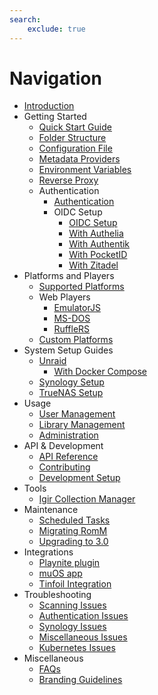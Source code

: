```yaml
---
search:
    exclude: true
---
```


# Navigation

- [Introduction](index.md)
- Getting Started
    - [Quick Start Guide](Getting-Started/Quick-Start-Guide.md)
    - [Folder Structure](Getting-Started/Folder-Structure.md)
    - [Configuration File](Getting-Started/Configuration-File.md)
    - [Metadata Providers](Getting-Started/Metadata-Providers.md)
    - [Environment Variables](Getting-Started/Environment-Variables.md)
    - [Reverse Proxy](Getting-Started/Reverse-Proxy.md)
    - Authentication
        - [Authentication](Getting-Started/Authentication.md)
        - OIDC Setup
            - [OIDC Setup](Getting-Started/OIDC-Setup.md)
            - [With Authelia](OIDC-Guides/OIDC-Setup-With-Authelia.md)
            - [With Authentik](OIDC-Guides/OIDC-Setup-With-Authentik.md)
            - [With PocketID](OIDC-Guides/OIDC-Setup-With-PocketID.md)
            - [With Zitadel](OIDC-Guides/OIDC-Setup-With-Zitadel.md)
- Platforms and Players
    - [Supported Platforms](Platforms-and-Players/Supported-Platforms.md)
    - Web Players
        - [EmulatorJS](Platforms-and-Players/EmulatorJS-Player.md)
        - [MS-DOS](Platforms-and-Players/MS-DOS.md)
        - [RuffleRS](Platforms-and-Players/RuffleRS-Player.md)
    - [Custom Platforms](Platforms-and-Players/Custom-Platforms.md)
- System Setup Guides
    - [Unraid](System-Setup/Unraid-Setup-Guide.md)
        - [With Docker Compose](System-Setup/Unraid-Compose-Setup.md)
    - [Synology Setup](System-Setup/Synology-Setup-Guide.md)
    - [TrueNAS Setup](System-Setup/TrueNAS-Setup-Guide.md)
- Usage
    - [User Management](Usage/UserManagement.md)
    - [Library Management](Usage/LibraryManagement.md)
    - [Administration](Usage/Administration.md)
- API & Development
    - [API Reference](API-and-Development/API-Reference.md)
    - [Contributing](API-and-Development/Contributing.md)
    - [Development Setup](API-and-Development/Development-Setup.md)
- Tools
    - [Igir Collection Manager](Tools/Igir-Collection-Manager.md)
- Maintenance
    - [Scheduled Tasks](Maintenance/Scheduled-Tasks.md)
    - [Migrating RomM](Maintenance/Migrating-to-new-machine.md)
    - [Upgrading to 3.0](Maintenance/Upgrading-to-3.0.md)
- Integrations
    - [Playnite plugin](Integrations/Playnite-plugin.md)
    - [muOS app](Integrations/muOS-app.md)
    - [Tinfoil Integration](Integrations/Tinfoil-integration.md)
- Troubleshooting
    - [Scanning Issues](Troubleshooting/Scanning-Issues.md)
    - [Authentication Issues](Troubleshooting/Authentication-Issues.md)
    - [Synology Issues](Troubleshooting/Synology-Issues.md)
    - [Miscellaneous Issues](Troubleshooting/Miscellaneous-Troubleshooting.md)
    - [Kubernetes Issues](Troubleshooting/Kubernetes-Issues.md)
- Miscellaneous
    - [FAQs](Miscellaneous/FAQs.md)
    - [Branding Guidelines](Miscellaneous/Brand-Guidelines.md)
